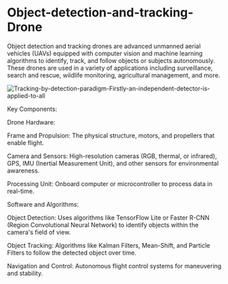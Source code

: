 # Object-detection-and-tracking-Drone
Object detection and tracking drones are advanced unmanned aerial vehicles (UAVs) equipped with computer vision and machine learning algorithms to identify, track, and follow objects or subjects autonomously. 
These drones are used in a variety of applications including surveillance, search and rescue, wildlife monitoring, agricultural management, and more.

![Tracking-by-detection-paradigm-Firstly-an-independent-detector-is-applied-to-all](https://github.com/monil667/Object-Detection-and-Tracking-Drone/assets/114842275/0c698e48-1f94-4e16-93cf-e90524c80c05)

Key Components:

Drone Hardware:

Frame and Propulsion: The physical structure, motors, and propellers that enable flight.

Camera and Sensors: High-resolution cameras (RGB, thermal, or infrared), GPS, IMU (Inertial Measurement Unit), and other sensors for environmental awareness.

Processing Unit: Onboard computer or microcontroller to process data in real-time.

Software and Algorithms:

Object Detection: Uses algorithms like TensorFlow Lite or Faster R-CNN (Region Convolutional Neural Network) to identify objects within the camera's field of view.

Object Tracking: Algorithms like Kalman Filters, Mean-Shift, and Particle Filters to follow the detected object over time.

Navigation and Control: Autonomous flight control systems for maneuvering and stability.
